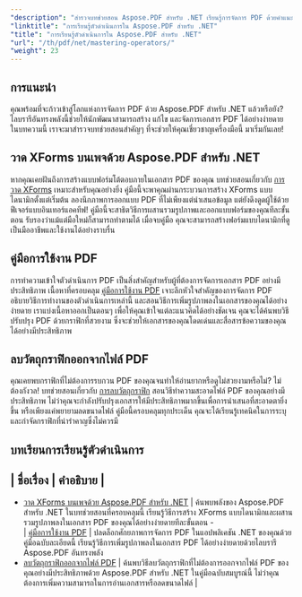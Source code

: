 ```yaml
---
"description": "สำรวจบทช่วยสอน Aspose.PDF สำหรับ .NET เรียนรู้การจัดการ PDF ด้วยคำแนะนำปฏิบัติเกี่ยวกับ XForms ตัวดำเนินการ PDF และการลบวัตถุกราฟิก"
"linktitle": "การเรียนรู้ตัวดำเนินการใน Aspose.PDF สำหรับ .NET"
"title": "การเรียนรู้ตัวดำเนินการใน Aspose.PDF สำหรับ .NET"
"url": "/th/pdf/net/mastering-operators/"
"weight": 23
---
```


## การแนะนำ

คุณพร้อมที่จะก้าวเข้าสู่โลกแห่งการจัดการ PDF ด้วย Aspose.PDF สำหรับ .NET แล้วหรือยัง? ไลบรารีอันทรงพลังนี้ช่วยให้นักพัฒนาสามารถสร้าง แก้ไข และจัดการเอกสาร PDF ได้อย่างง่ายดาย ในบทความนี้ เราจะมาสำรวจบทช่วยสอนสำคัญๆ ที่จะช่วยให้คุณเชี่ยวชาญเครื่องมือนี้ มาเริ่มกันเลย!

## วาด XForms บนเพจด้วย Aspose.PDF สำหรับ .NET
หากคุณเคยฝันถึงการสร้างแบบฟอร์มโต้ตอบภายในเอกสาร PDF ของคุณ บทช่วยสอนเกี่ยวกับ [การวาด XForms](./draw-xforms-on-page/) เหมาะสำหรับคุณอย่างยิ่ง คู่มือนี้จะพาคุณผ่านกระบวนการสร้าง XForms แบบไดนามิกตั้งแต่เริ่มต้น ลองนึกภาพการออกแบบ PDF ที่ไม่เพียงแต่นำเสนอข้อมูล แต่ยังดึงดูดผู้ใช้ด้วยฟีเจอร์แบบอินเทอร์แอคทีฟ! คู่มือนี้จะสาธิตวิธีการผสานรวมรูปภาพและออกแบบฟอร์มของคุณทีละขั้นตอน รับรองว่าแม้แต่มือใหม่ก็สามารถทำตามได้ เมื่อจบคู่มือ คุณจะสามารถสร้างฟอร์มแบบไดนามิกที่ดูเป็นมืออาชีพและใช้งานได้อย่างราบรื่น

## คู่มือการใช้งาน PDF
การทำความเข้าใจตัวดำเนินการ PDF เป็นสิ่งสำคัญสำหรับผู้ที่ต้องการจัดการเอกสาร PDF อย่างมีประสิทธิภาพ เนื้อหาที่ครอบคลุม [คู่มือการใช้งาน PDF](./guide-to-pdf-operators/) เจาะลึกหัวใจสำคัญของการจัดการ PDF อธิบายวิธีการทำงานของตัวดำเนินการเหล่านี้ และสอนวิธีการเพิ่มรูปภาพลงในเอกสารของคุณได้อย่างง่ายดาย เราแบ่งเนื้อหาออกเป็นตอนๆ เพื่อให้คุณเข้าใจแต่ละแนวคิดได้อย่างชัดเจน คุณจะได้ค้นพบวิธีปรับปรุง PDF ด้วยกราฟิกที่สวยงาม ซึ่งจะช่วยให้เอกสารของคุณโดดเด่นและสื่อสารข้อความของคุณได้อย่างมีประสิทธิภาพ

## ลบวัตถุกราฟิกออกจากไฟล์ PDF
คุณเคยพบกราฟิกที่ไม่ต้องการรบกวน PDF ของคุณจนทำให้อ่านยากหรือดูไม่สวยงามหรือไม่? ไม่ต้องกังวล! บทช่วยสอนเกี่ยวกับ [การลบวัตถุกราฟิก](./remove-graphics-objects-from-pdf-file/) สอนวิธีทำความสะอาดไฟล์ PDF ของคุณอย่างมีประสิทธิภาพ ไม่ว่าคุณจะกำลังปรับปรุงเอกสารให้มีประสิทธิภาพมากขึ้นเพื่อการนำเสนอที่สะอาดตายิ่งขึ้น หรือเพียงแค่พยายามลดขนาดไฟล์ คู่มือนี้ครอบคลุมทุกประเด็น คุณจะได้เรียนรู้เทคนิคในการระบุและกำจัดกราฟิกที่น่ารำคาญซึ่งไม่ควรมี 

## บทเรียนการเรียนรู้ตัวดำเนินการ
| ชื่อเรื่อง | คำอธิบาย |
- 
- [วาด XForms บนเพจด้วย Aspose.PDF สำหรับ .NET](./draw-xforms-on-page/) | ค้นพบพลังของ Aspose.PDF สำหรับ .NET ในบทช่วยสอนที่ครอบคลุมนี้ เรียนรู้วิธีการสร้าง XForms แบบไดนามิกและผสานรวมรูปภาพลงในเอกสาร PDF ของคุณได้อย่างง่ายดายทีละขั้นตอน -  
| [คู่มือการใช้งาน PDF](./guide-to-pdf-operators/) | ปลดล็อกศักยภาพการจัดการ PDF ในแอปพลิเคชัน .NET ของคุณด้วยคู่มือฉบับละเอียดนี้ เรียนรู้วิธีการเพิ่มรูปภาพลงในเอกสาร PDF ได้อย่างง่ายดายด้วยไลบรารี Aspose.PDF อันทรงพลัง  
- [ลบวัตถุกราฟิกออกจากไฟล์ PDF](./remove-graphics-objects-from-pdf-file/) | ค้นพบวิธีลบวัตถุกราฟิกที่ไม่ต้องการออกจากไฟล์ PDF ของคุณอย่างมีประสิทธิภาพด้วย Aspose.PDF สำหรับ .NET ในคู่มือฉบับสมบูรณ์นี้ ไม่ว่าคุณต้องการเพิ่มความสามารถในการอ่านเอกสารหรือลดขนาดไฟล์ |